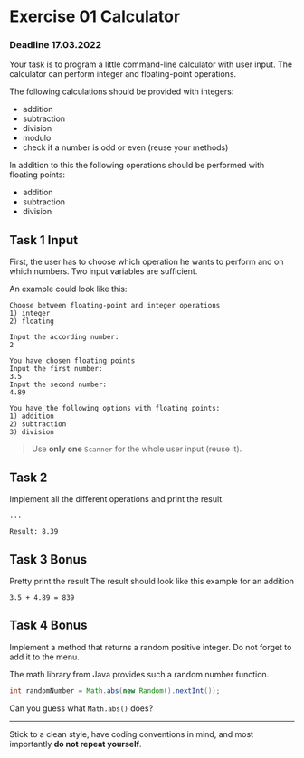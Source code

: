 # Exercise 01 Calculator 
### Deadline 17.03.2022

Your task is to program a little command-line calculator with user input.
The calculator can perform integer and floating-point operations.

The following calculations should be provided with integers:
* addition
* subtraction
* division
* modulo
* check if a number is odd or even (reuse your methods)

In addition to this the following operations should be performed with floating points:
* addition
* subtraction
* division

## Task 1 Input
First, the user has to choose which operation he wants to perform and on which numbers.
Two input variables are sufficient.

An example could look like this:

~~~
Choose between floating-point and integer operations
1) integer
2) floating

Input the according number:
2

You have chosen floating points
Input the first number:
3.5
Input the second number:
4.89

You have the following options with floating points:
1) addition
2) subtraction
3) division

~~~

> Use **only one** `Scanner` for the whole user input (reuse it).

## Task 2
Implement all the different operations and print the result.

~~~
...

Result: 8.39

~~~

## Task 3 Bonus
Pretty print the result
The result should look like this example for an addition

~~~
3.5 + 4.89 = 839
~~~

## Task 4 Bonus
Implement a method that returns a random positive integer.
Do not forget to add it to the menu.

The math library from Java provides such a random number function. 

~~~java
int randomNumber = Math.abs(new Random().nextInt());
~~~

Can you guess what `Math.abs()` does? 

----

Stick to a clean style, have coding conventions in mind, and most importantly **do not repeat yourself**.
